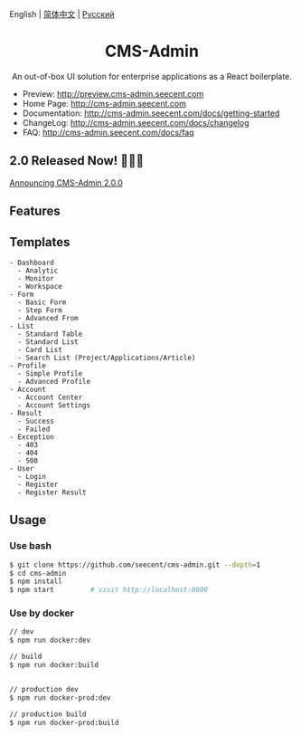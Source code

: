 English | [简体中文](./README.zh-CN.md) | [Русский](./README.ru-RU.md)

<h1 align="center">CMS-Admin</h1>

<div align="center">

An out-of-box UI solution for enterprise applications as a React boilerplate.

</div>

- Preview: http://preview.cms-admin.seecent.com
- Home Page: http://cms-admin.seecent.com
- Documentation: http://cms-admin.seecent.com/docs/getting-started
- ChangeLog: http://cms-admin.seecent.com/docs/changelog
- FAQ: http://cms-admin.seecent.com/docs/faq

## 2.0 Released Now! 🎉🎉🎉
[Announcing CMS-Admin 2.0.0](https://seecent.com/cms-admin/)

## Features

## Templates

```
- Dashboard
  - Analytic
  - Monitor
  - Workspace
- Form
  - Basic Form
  - Step Form
  - Advanced From
- List
  - Standard Table
  - Standard List
  - Card List
  - Search List (Project/Applications/Article)
- Profile
  - Simple Profile
  - Advanced Profile
- Account
  - Account Center
  - Account Settings
- Result
  - Success
  - Failed
- Exception
  - 403
  - 404
  - 500
- User
  - Login
  - Register
  - Register Result
```

## Usage

### Use bash

```bash
$ git clone https://github.com/seecent/cms-admin.git --depth=1
$ cd cms-admin
$ npm install
$ npm start         # visit http://localhost:8000
```

### Use by docker

```bash
// dev 
$ npm run docker:dev

// build 
$ npm run docker:build


// production dev 
$ npm run docker-prod:dev

// production build 
$ npm run docker-prod:build
```
